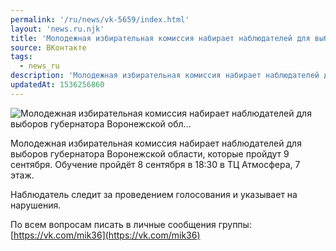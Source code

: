 ```yaml
---
permalink: '/ru/news/vk-5659/index.html'
layout: 'news.ru.njk'
title: 'Молодежная избирательная комиссия набирает наблюдателей для выборов губернатора Воронежской обл'
source: ВКонтакте
tags:
  - news_ru
description: 'Молодежная избирательная комиссия набирает наблюдателей для выборов губернатора Воронежской обл…'
updatedAt: 1536256860
---
```

![Молодежная избирательная комиссия набирает наблюдателей для выборов губернатора Воронежской обл…](https://sun9-3.userapi.com/impf/c830708/v830708158/188c8b/lKPzhcdwwKs.jpg?size=1280x720&quality=96&sign=a0a6e365a72db05db70ce7ac0fd64469&c_uniq_tag=cwnpgH6oT6vGUpZkjqNs3AArzndb2vjUjl_G_KNinAY&type=album)

Молодежная избирательная комиссия набирает наблюдателей для выборов губернатора Воронежской области, которые пройдут 9 сентября. Обучение пройдёт 8 сентября в 18:30 в ТЦ Атмосфера, 7 этаж.

Наблюдатель следит за проведением голосования и указывает на нарушения.

По всем вопросам писать в личные сообщения группы: [https://vk.com/mik36](https://vk.com/mik36)
